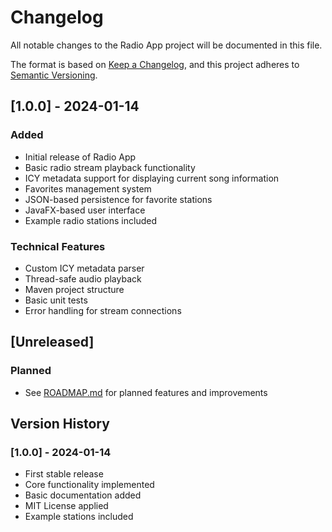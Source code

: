 # Changelog

All notable changes to the Radio App project will be documented in this file.

The format is based on [Keep a Changelog](https://keepachangelog.com/en/1.0.0/),
and this project adheres to [Semantic Versioning](https://semver.org/spec/v2.0.0.html).

## [1.0.0] - 2024-01-14

### Added
- Initial release of Radio App
- Basic radio stream playback functionality
- ICY metadata support for displaying current song information
- Favorites management system
- JSON-based persistence for favorite stations
- JavaFX-based user interface
- Example radio stations included

### Technical Features
- Custom ICY metadata parser
- Thread-safe audio playback
- Maven project structure
- Basic unit tests
- Error handling for stream connections

## [Unreleased]

### Planned
- See [ROADMAP.md](ROADMAP.md) for planned features and improvements

## Version History

### [1.0.0] - 2024-01-14
- First stable release
- Core functionality implemented
- Basic documentation added
- MIT License applied
- Example stations included
